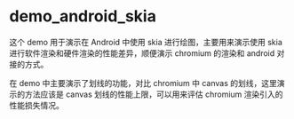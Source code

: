 # demo_android_skia

这个 demo 用于演示在 Android 中使用 skia 进行绘图，主要用来演示使用 skia 进行软件渲染和硬件渲染的性能差异，顺便演示 chromium 的渲染和 android 对接的方式。

在 demo 中主要演示了划线的功能，对比 chromium 中 canvas 的划线，这里演示的方法应该是 canvas 划线的性能上限，可以用来评估 chromium 渲染引入的性能损失情况。
